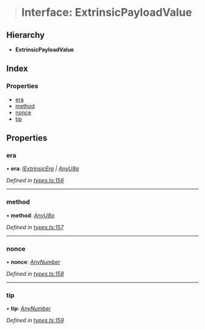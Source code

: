 > # Interface: ExtrinsicPayloadValue

## Hierarchy

* **ExtrinsicPayloadValue**

## Index

### Properties

* [era](_types_.extrinsicpayloadvalue.md#era)
* [method](_types_.extrinsicpayloadvalue.md#method)
* [nonce](_types_.extrinsicpayloadvalue.md#nonce)
* [tip](_types_.extrinsicpayloadvalue.md#tip)

## Properties

###  era

• **era**: *[IExtrinsicEra](_types_.iextrinsicera.md) | [AnyU8a](../modules/_types_.md#anyu8a)*

*Defined in [types.ts:156](https://github.com/polkadot-js/api/blob/f9a3f3e/packages/types/src/types.ts#L156)*

___

###  method

• **method**: *[AnyU8a](../modules/_types_.md#anyu8a)*

*Defined in [types.ts:157](https://github.com/polkadot-js/api/blob/f9a3f3e/packages/types/src/types.ts#L157)*

___

###  nonce

• **nonce**: *[AnyNumber](../modules/_types_.md#anynumber)*

*Defined in [types.ts:158](https://github.com/polkadot-js/api/blob/f9a3f3e/packages/types/src/types.ts#L158)*

___

###  tip

• **tip**: *[AnyNumber](../modules/_types_.md#anynumber)*

*Defined in [types.ts:159](https://github.com/polkadot-js/api/blob/f9a3f3e/packages/types/src/types.ts#L159)*